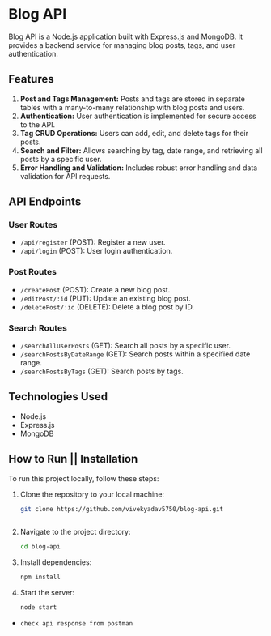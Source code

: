 # Blog API

Blog API is a Node.js application built with Express.js and MongoDB. It provides a backend service for managing blog posts, tags, and user authentication.

## Features

1. **Post and Tags Management:** Posts and tags are stored in separate tables with a many-to-many relationship with blog posts and users.
2. **Authentication:** User authentication is implemented for secure access to the API.
3. **Tag CRUD Operations:** Users can add, edit, and delete tags for their posts.
4. **Search and Filter:** Allows searching by tag, date range, and retrieving all posts by a specific user.
5. **Error Handling and Validation:** Includes robust error handling and data validation for API requests.

## API Endpoints

### User Routes

- `/api/register` (POST): Register a new user.
- `/api/login` (POST): User login authentication.

### Post Routes

- `/createPost` (POST): Create a new blog post.
- `/editPost/:id` (PUT): Update an existing blog post.
- `/deletePost/:id` (DELETE): Delete a blog post by ID.

### Search Routes

- `/searchAllUserPosts` (GET): Search all posts by a specific user.
- `/searchPostsByDateRange` (GET): Search posts within a specified date range.
- `/searchPostsByTags` (GET): Search posts by tags.

## Technologies Used

- Node.js
- Express.js
- MongoDB

## How to Run || Installation

To run this project locally, follow these steps:

1. Clone the repository to your local machine:

   ```bash
   git clone https://github.com/vivekyadav5750/blog-api.git
  
2. Navigate to the project directory:
   ```bash
   cd blog-api
    ```
3. Install dependencies:
   ```bash
   npm install

4. Start the server:
   ```bash
   node start
- `check api response from postman`
